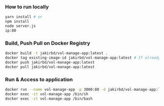 ### How to run locally

```bash
yarn install # or
npm install
node server.js
ip:80
```

### Build, Push Pull on Docker Registry

```bash
docker build -t jakirbd/vol-manage-app:latest .
docker tag existing-image-id jakirbd/vol-manage-app:latest # If already built
docker push jakirbd/vol-manage-app:latest
docker pull jakirbd/vol-manage-app:latest
```

### Run & Access to application

```bash
docker run --name vol-manage-app -p 3000:80 -d jakirbd/vol-manage-app:latest
docker exec -it vol-manage-app /bin/sh
docker exec -it vol-manage-app /bin/bash
```

